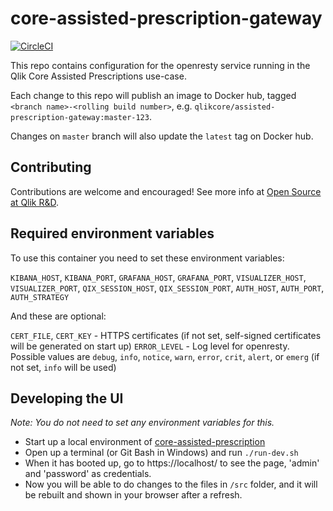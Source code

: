 # core-assisted-prescription-gateway

[![CircleCI](https://circleci.com/gh/qlik-oss/core-assisted-prescription-gateway.svg?style=svg)](https://circleci.com/gh/qlik-oss/core-assisted-prescription-gateway)

This repo contains configuration for the openresty service running in the Qlik Core
Assisted Prescriptions use-case.

Each change to this repo will publish an image to Docker hub, tagged
`<branch name>-<rolling build number>`, e.g. `qlikcore/assisted-prescription-gateway:master-123`.

Changes on `master` branch will also update the `latest` tag on Docker hub.

## Contributing

Contributions are welcome and encouraged! See more info at [Open Source at Qlik R&D](https://github.com/qlik-oss/open-source).

## Required environment variables

To use this container you need to set these environment variables:

`KIBANA_HOST`, `KIBANA_PORT`,
`GRAFANA_HOST`, `GRAFANA_PORT`,
`VISUALIZER_HOST`, `VISUALIZER_PORT`,
`QIX_SESSION_HOST`, `QIX_SESSION_PORT`,
`AUTH_HOST`, `AUTH_PORT`, `AUTH_STRATEGY`

And these are optional:

`CERT_FILE`, `CERT_KEY` - HTTPS certificates (if not set, self-signed certificates will be generated on start up)
`ERROR_LEVEL` - Log level for openresty. Possible values are `debug`, `info`, `notice`, `warn`, `error`, `crit`, `alert`, or `emerg` (if not set, `info` will be used)

## Developing the UI

_Note: You do not need to set any environment variables for this._

* Start up a local environment of [core-assisted-prescription](https://github.com/qlik-oss/core-assisted-prescription#getting-started)
* Open up a terminal (or Git Bash in Windows) and run `./run-dev.sh`
* When it has booted up, go to https://localhost/ to see the page, 'admin' and 'password' as credentials.
* Now you will be able to do changes to the files in `/src` folder, and it will be rebuilt and shown in your browser after a refresh.
